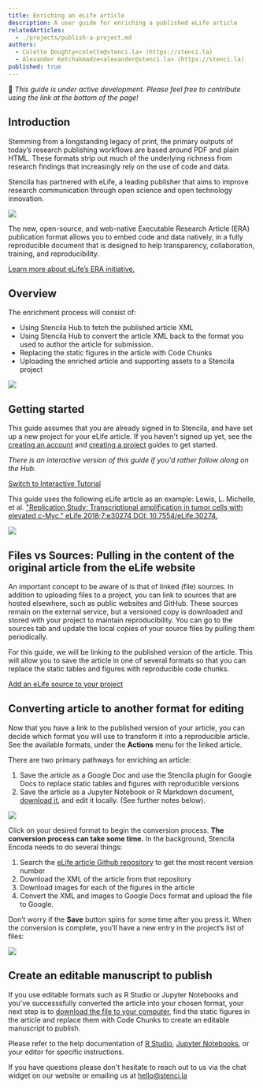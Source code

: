 ```yaml
---
title: Enriching an eLife article
description: A user guide for enriching a published eLife article
relatedArticles:
  - ./projects/publish-a-project.md
authors:
  - Colette Doughty<colette@stenci.la> (https://stenci.la)
  - Alexander Ketchakmadze<alexander@stenci.la> (https://stenci.la)
published: true
---
```


👋 _This guide is under active development. Please feel free to contribute using the link at the bottom of the page!_

## Introduction

Stemming from a longstanding legacy of print, the primary outputs of today’s research publishing workflows are based
around PDF and plain HTML. These formats strip out much of the underlying richness from research findings that
increasingly rely on the use of code and data.

Stencila has partnered with eLife, a leading publisher that aims to improve research communication through open science
and open technology innovation.

![](https://elifesciences.org/assets/patterns/img/patterns/organisms/elife-logo-xs@1x.24c98c55.png)

The new, open-source, and web-native Executable Research Article (ERA) publication format allows you to embed code and
data natively, in a fully reproducible document that is designed to help transparency, collaboration, training, and
reproducibility.

[Learn more about eLife’s ERA initiative.](https://elifesciences.org/)

## Overview

The enrichment process will consist of:

- Using Stencila Hub to fetch the published article XML
- Using Stencila Hub to convert the article XML back to the format you used to author the article for submission.
- Replacing the static figures in the article with Code Chunks
- Uploading the enriched article and supporting assets to a Stencila project

[![](https://i.imgur.com/i9EbbmA.png)](https://i.imgur.com/i9EbbmA.png)

## Getting started

This guide assumes that you are already signed in to Stencila, and have set up a new project for your eLife article. If
you haven't signed up yet, see the [creating an account](./getting-started.md) and [creating a project](./projects/create-a-project.md) guides to get started.

_There is an interactive version of this guide if you'd rather follow along on the Hub._

[Switch to Interactive Tutorial](https://hub.stenci.la/projects/?userflow=fede9de4-9bd4-4521-9c8e-6c15345cc157)

This guide uses the following eLife article as an example: Lewis, L. Michelle, et al. ["Replication Study:
Transcriptional amplification in tumor cells with elevated c-Myc." eLife 2018;7:e30274 DOI:
10.7554/eLife.30274.](https://elifesciences.org/articles/30274)

![](https://i.imgur.com/pqexnWj.png)

## Files vs Sources: Pulling in the content of the original article from the eLife website

An important concept to be aware of is that of linked (file) sources.
In addition to uploading files to a project, you can link to sources that are hosted elsewhere, such as public websites and GitHub.
These sources remain on the external service, but a versioned copy is downloaded and stored with your project to maintain reproducibility.
You can go to the sources tab and update the local copies of your source files by pulling them periodically.

For this guide, we will be linking to the published version of the article. This will allow you to save the article in
one of several formats so that you can replace the static tables and figures with reproducible code chunks.

[Add an eLife source to your project](./sources/elife.md)

## Converting article to another format for editing

Now that you have a link to the published version of your article, you can decide which format you will use to transform
it into a reproducible article. See the available formats, under the **Actions** menu for the linked article.

There are two primary pathways for enriching an article:

1. Save the article as a Google Doc and use the Stencila plugin for Google Docs to replace static tables and figures with reproducible versions
2. Save the article as a Jupyter Notebook or R Markdown document, [download it](./projects/publish-a-project.md), and edit it locally. (See further notes below).

![](https://i.imgur.com/Kq0iDix.png)

Click on your desired format to begin the conversion process.
**The conversion process can take some time.** In the background, Stencila Encoda needs to do several things:

1. Search the [eLife article Github repository](https://github.com/elifesciences/elife-article-xml) to get the most recent version number
2. Download the XML of the article from that repository
3. Download images for each of the figures in the article
4. Convert the XML and images to Google Docs format and upload the file to Google.

Don’t worry if the **Save** button spins for some time after you press it. When the conversion is complete, you’ll have
a new entry in the project’s list of files:

![](https://i.imgur.com/y8pmshl.png)

## Create an editable manuscript to publish

If you use editable formats such as R Studio or Jupyter Notebooks and you've successsfully converted the article into your chosen format, your next step is to [download the file to your computer](./projects/publish-a-project.md), find the static figures in the article and replace them with Code Chunks to create an editable manuscript to publish.

Please refer to the help documentation of [R Studio](https://bookdown.org/yihui/rmarkdown/r-code.html), [Jupyter
Notebooks](https://jupyter-notebook.readthedocs.io/en/stable/notebook.html), or your editor for specific instructions.

If you have questions please don't hesitate to reach out to us via the chat widget on our website or emailing us at hello@stenci.la
